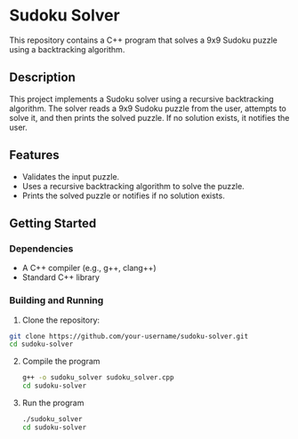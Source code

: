# Sudoku Solver

This repository contains a C++ program that solves a 9x9 Sudoku puzzle using a backtracking algorithm.

## Description

This project implements a Sudoku solver using a recursive backtracking algorithm. The solver reads a 9x9 Sudoku puzzle from the user, attempts to solve it, and then prints the solved puzzle. If no solution exists, it notifies the user.

## Features

- Validates the input puzzle.
- Uses a recursive backtracking algorithm to solve the puzzle.
- Prints the solved puzzle or notifies if no solution exists.

## Getting Started

### Dependencies

- A C++ compiler (e.g., g++, clang++)
- Standard C++ library

### Building and Running

1. Clone the repository:

```sh
git clone https://github.com/your-username/sudoku-solver.git
cd sudoku-solver
```
2. Compile the program
   ```sh
   g++ -o sudoku_solver sudoku_solver.cpp
   cd sudoku-solver
   ``` 
3. Run the program
   ```sh
   ./sudoku_solver
   cd sudoku-solver
   ```

